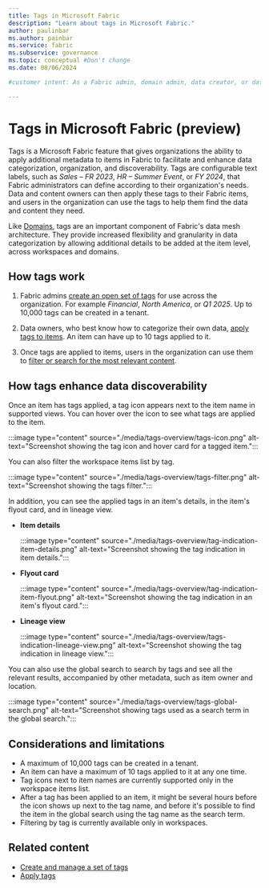 ```yaml
---
title: Tags in Microsoft Fabric
description: "Learn about tags in Microsoft Fabric."
author: paulinbar
ms.author: painbar
ms.service: fabric
ms.subservice: governance
ms.topic: conceptual #Don't change
ms.date: 08/06/2024

#customer intent: As a Fabric admin, domain admin, data creator, or data consumer, I want to learn about tags in Microsoft Fabric.

---
```


# Tags in Microsoft Fabric (preview)

Tags is a Microsoft Fabric feature that gives organizations the ability to apply additional metadata to items in Fabric to facilitate and enhance data categorization, organization, and discoverability. Tags are configurable text labels, such as *Sales – FR 2023*, *HR – Summer Event*, or *FY 2024*, that Fabric administrators can define according to their organization's needs. Data and content owners can then apply these tags to their Fabric items, and users in the organization can use the tags to help them find the data and content they need.

Like [Domains](./domains.md), tags are an important component of Fabric's data mesh architecture. They provide increased flexibility and granularity in data categorization by allowing additional details to be added at the item level, across workspaces and domains.

## How tags work

1. Fabric admins [create an open set of tags](./tags-define.md) for use across the organization. For example *Financial*, *North America*, or *Q1 2025*. Up to 10,000 tags can be created in a tenant.

1. Data owners, who best know how to categorize their own data, [apply tags to items](./tags-apply.md). An item can have up to 10 tags applied to it.

1. Once tags are applied to items, users in the organization can use them to [filter or search for the most relevant content](#how-tags-enhance-data-discoverability).

## How tags enhance data discoverability

Once an item has tags applied, a tag icon appears next to the item name in supported views. You can hover over the icon to see what tags are applied to the item.

:::image type="content" source="./media/tags-overview/tags-icon.png" alt-text="Screenshot showing the tag icon and hover card for a tagged item.":::

You can also filter the workspace items list by tag.

:::image type="content" source="./media/tags-overview/tags-filter.png" alt-text="Screenshot showing the tags filter.":::

In addition, you can see the applied tags in an item's details, in the item's flyout card, and in lineage view.

* **Item details**

    :::image type="content" source="./media/tags-overview/tag-indication-item-details.png" alt-text="Screenshot showing the tag indication in item details.":::

* **Flyout card**

    :::image type="content" source="./media/tags-overview/tag-indication-item-flyout.png" alt-text="Screenshot showing the tag indication in an item's flyout card.":::

* **Lineage view**

    :::image type="content" source="./media/tags-overview/tags-indication-lineage-view.png" alt-text="Screenshot showing the tag indication in lineage view.":::

You can also use the global search to search by tags and see all the relevant results, accompanied by other metadata, such as item owner and location.

:::image type="content" source="./media/tags-overview/tags-global-search.png" alt-text="Screenshot showing tags used as a search term in the global search.":::

## Considerations and limitations

* A maximum of 10,000 tags can be created in a tenant.
* An item can have a maximum of 10 tags applied to it at any one time.
* Tag icons next to item names are currently supported only in the workspace items list.
* After a tag has been applied to an item, it might be several hours before the icon shows up next to the tag name, and before it's possible to find the item in the global search using the tag name as the search term.
* Filtering by tag is currently available only in workspaces.

## Related content

- [Create and manage a set of tags](tags-define.md)
- [Apply tags](tags-apply.md)
